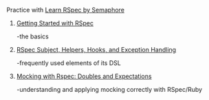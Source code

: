 Practice with [Learn RSpec by Semaphore](https://semaphoreci.com/community/series/learn-rspec)

1. [Getting Started with RSpec](https://semaphoreci.com/community/tutorials/getting-started-with-rspec)

    -the basics

2. [RSpec Subject, Helpers, Hooks, and Exception Handling](https://semaphoreci.com/community/tutorials/rspec-subject-helpers-hooks-and-exception-handling)

    -frequently used elements of its DSL

3. [Mocking with Rspec: Doubles and Expectations](https://semaphoreci.com/community/tutorials/mocking-with-rspec-doubles-and-expectations)

    -understanding and applying mocking correctly with RSpec/Ruby
